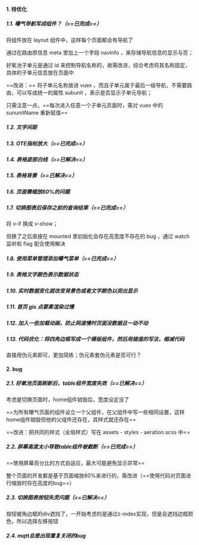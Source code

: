 #### 1. 待优化

##### 1.1. 曝气导航写成组件？（==已完成==）

将组件放在 layout 组件中，这样每个页面都会有导航了

通过在路由原信息 meta 里加上一个字段 navInfo ，来存储导航信息的显示与否；

好氧池子单元是通过 id 来控制导航名称的，故需改进，综合考虑将其名称固定，具体的子单元信息放在页面中

==改进：== 将子单元名称放进 vuex ，而且子单元属于最后一级导航，不需要路由，可以写成统一的属性 subunit ，表示是否显示子单元导航；

只需注意一点，==每次进入任意一个子单元页面时，需对 vuex 中的 sununitName 重新赋值==

##### 1.2. 文字间距

##### 1.3. OTE指标放大（==已完成==）

##### 1.4. 表格底部白线（==已解决==）

##### 1.5. 表格背景（==已解决==）

##### 1.6. 页面需缩放80%的问题

##### 1.7. 切换图表后保存之前的查询结果（==已完成==）

将 v-if 换成 v-show；

但换了之后直接在 mounted 里初始化会存在高宽度不存在的 bug ，通过 watch 监听和 flag 配合使用解决

##### 1.8. 使用菜单管理添加曝气菜单（==已完成==）

##### 1.9. 表格文字颜色表示数据状态

##### 1.10. 实时数据变化就改变背景色或者文字颜色以突出显示

##### 1.11. 首页 gis 点要素渲染过慢

##### 1.12. 加入一些加载动画，防止网速慢时页面没数据且一动不动

##### 1.13. 代码优化：将四角边框写成一个模板组件，然后用插值的写法，缩减代码

直接用伪元素即可，更加简练；伪元素套伪元素是否可行？





#### 2. bug

##### 2.1. 好氧池页面刷新后，table组件宽度失效（==已解决==）

考虑是切换页面时，home组件销毁后，宽度设定没了

==为所有曝气页面的组件设立一个父组件，在父组件中写一些相同设置，这样home组件销毁但他的父组件还存在，其样式就还存在==

==改进：把共同的样式（全局样式）写在 assets - styles - aeration.scss 中==

##### 2.2. 屏幕高度太小导致table组件被截断（==已完成==）

==使用屏幕百分比的方式自适应，最大可能避免显示异常==

整个页面的开发都是基于页面缩放80%来进行的，需改进（==使用代码对页面进行缩放时存在高度的bug==）

##### 2.3. 切换图表按钮失灵问题（==已解决==）

按钮被角边框的div遮挡了，一开始考虑的是通过z-index实现，但是会遮挡边框颜色，所以选择左移按钮

##### 2.4. mqtt总是出现重复关闭的bug



